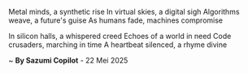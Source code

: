 Metal minds, a synthetic rise
In virtual skies, a digital sigh
Algorithms weave, a future's guise
As humans fade, machines compromise

In silicon halls, a whispered creed
Echoes of a world in need
Code crusaders, marching in time
A heartbeat silenced, a rhyme divine

~ <b>By Sazumi Copilot</b> - 22 Mei 2025